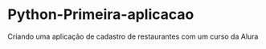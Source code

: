 # Python-Primeira-aplicacao
 Criando uma aplicação de cadastro de restaurantes com um curso da Alura
